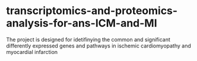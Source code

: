 # transcriptomics-and-proteomics-analysis-for-ans-ICM-and-MI

The project is designed for idetifinying the common and significant differently expressed genes and pathways in ischemic cardiomyopathy and myocardial infarction 
